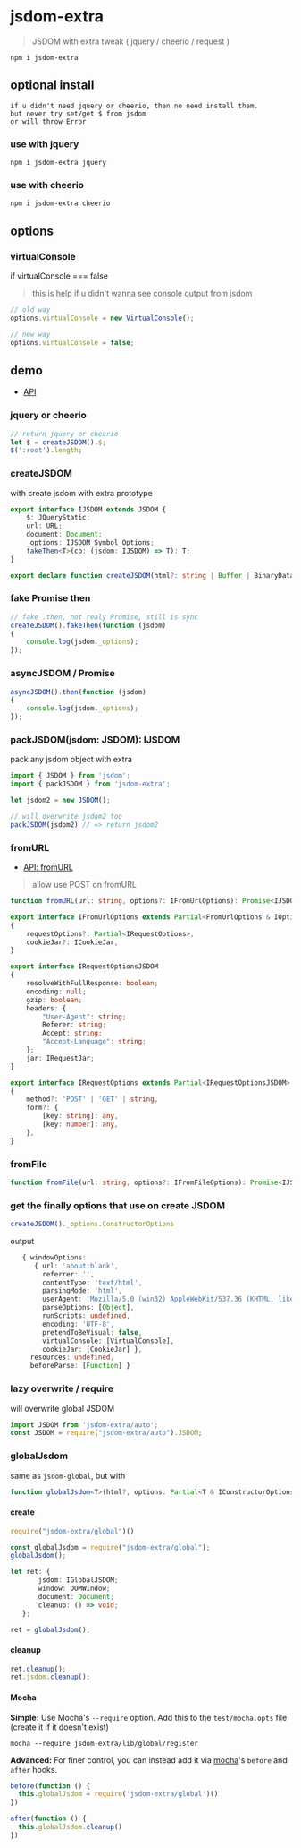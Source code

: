 # jsdom-extra

> JSDOM with extra tweak ( jquery / cheerio / request )

`npm i jsdom-extra`

## optional install

```
if u didn't need jquery or cheerio, then no need install them.
but never try set/get $ from jsdom
or will throw Error
```

### use with jquery

`npm i jsdom-extra jquery`

### use with cheerio

`npm i jsdom-extra cheerio`

## options

### virtualConsole

if virtualConsole === false

> this is help if u didn't wanna see console output from jsdom

```ts
// old way
options.virtualConsole = new VirtualConsole();

// new way
options.virtualConsole = false;
```

## demo

* [API](lib/pack.d.ts)

### jquery or cheerio

```ts
// return jquery or cheerio
let $ = createJSDOM().$;
$(':root').length;
```

### createJSDOM

with create jsdom with extra prototype

```ts
export interface IJSDOM extends JSDOM {
    $: JQueryStatic;
    url: URL;
    document: Document;
    _options: IJSDOM_Symbol_Options;
    fakeThen<T>(cb: (jsdom: IJSDOM) => T): T;
}

export declare function createJSDOM(html?: string | Buffer | BinaryData, options?: IConstructorOptions): IJSDOM;
```

### fake Promise then

```ts
// fake .then, not realy Promise, still is sync
createJSDOM().fakeThen(function (jsdom)
{
	console.log(jsdom._options);
});
```

### asyncJSDOM / Promise

```ts
asyncJSDOM().then(function (jsdom)
{
	console.log(jsdom._options);
});
```

### packJSDOM(jsdom: JSDOM): IJSDOM

pack any jsdom object with extra

```ts
import { JSDOM } from 'jsdom';
import { packJSDOM } from 'jsdom-extra';

let jsdom2 = new JSDOM();

// will overwrite jsdom2 too
packJSDOM(jsdom2) // => return jsdom2
```

### fromURL

* [API: fromURL](lib/from-url.d.ts)

> allow use POST on fromURL

```ts
function fromURL(url: string, options?: IFromUrlOptions): Promise<IJSDOM>
```

```ts
export interface IFromUrlOptions extends Partial<FromUrlOptions & IOptionsJSDOM>
{
	requestOptions?: Partial<IRequestOptions>,
	cookieJar?: ICookieJar,
}

export interface IRequestOptionsJSDOM
{
	resolveWithFullResponse: boolean;
	encoding: null;
	gzip: boolean;
	headers: {
		"User-Agent": string;
		Referer: string;
		Accept: string;
		"Accept-Language": string;
	};
	jar: IRequestJar;
}

export interface IRequestOptions extends Partial<IRequestOptionsJSDOM>
{
	method?: 'POST' | 'GET' | string,
	form?: {
		[key: string]: any,
		[key: number]: any,
	},
}
```

### fromFile

```ts
function fromFile(url: string, options?: IFromFileOptions): Promise<IJSDOM>
```

### get the finally options that use on create JSDOM

```ts
createJSDOM()._options.ConstructorOptions
```

output

```ts
   { windowOptions: 
      { url: 'about:blank',
        referrer: '',
        contentType: 'text/html',
        parsingMode: 'html',
        userAgent: 'Mozilla/5.0 (win32) AppleWebKit/537.36 (KHTML, like Gecko) jsdom/11.6.2',
        parseOptions: [Object],
        runScripts: undefined,
        encoding: 'UTF-8',
        pretendToBeVisual: false,
        virtualConsole: [VirtualConsole],
        cookieJar: [CookieJar] },
     resources: undefined,
     beforeParse: [Function] }
```

### lazy overwrite / require

will overwrite global JSDOM

```ts
import JSDOM from 'jsdom-extra/auto';
const JSDOM = require("jsdom-extra/auto").JSDOM;
```

### globalJsdom

same as `jsdom-global`, but with

```ts
function globalJsdom<T>(html?, options: Partial<T & IConstructorOptions & IOptions> = {})
```

#### create

```ts
require("jsdom-extra/global")()

const globalJsdom = require("jsdom-extra/global");
globalJsdom();
```

```ts
let ret: {
       jsdom: IGlobalJSDOM;
       window: DOMWindow;
       document: Document;
       cleanup: () => void;
   };

ret = globalJsdom();
```

#### cleanup

```ts
ret.cleanup();
ret.jsdom.cleanup();
```

#### Mocha

__Simple:__ Use Mocha's `--require` option. Add this to the `test/mocha.opts` file (create it if it doesn't exist)

```
mocha --require jsdom-extra/lib/global/register
```

__Advanced:__ For finer control, you can instead add it via [mocha]'s `before` and `after` hooks.

```ts
before(function () {
  this.globalJsdom = require('jsdom-extra/global')()
})

after(function () {
  this.globalJsdom.cleanup()
})
```


[mocha]: https://mochajs.org/
